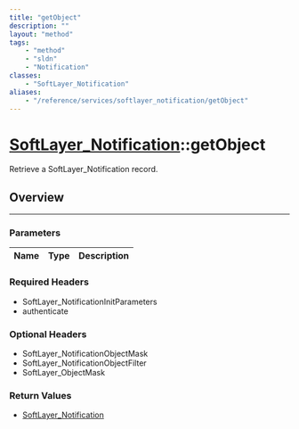 ```yaml
---
title: "getObject"
description: ""
layout: "method"
tags:
    - "method"
    - "sldn"
    - "Notification"
classes:
    - "SoftLayer_Notification"
aliases:
    - "/reference/services/softlayer_notification/getObject"
---
```

# [SoftLayer_Notification](/reference/services/SoftLayer_Notification)::getObject


Retrieve a SoftLayer_Notification record.


## Overview 


-----

### Parameters 
|Name | Type | Description |
| --- | --- | --- |


### Required Headers
* SoftLayer_NotificationInitParameters
* authenticate


### Optional Headers
* SoftLayer_NotificationObjectMask
* SoftLayer_NotificationObjectFilter
* SoftLayer_ObjectMask

### Return Values
* <a href='/reference/datatypes/SoftLayer_Notification'>SoftLayer_Notification </a>




